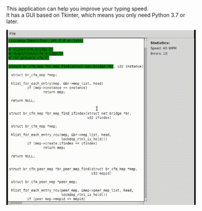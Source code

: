 This application can help you improve your typing speed.<br />
It has a GUI based on Tkinter, which means you only need Python 3.7 or later.

<p align="center">
  <kbd>
    <img src="./docs/images/about.gif" alt="How it looks" title="How it looks">
  </kbd>
</p>
